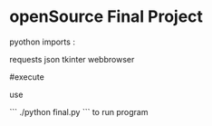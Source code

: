 # openSource Final Project

pyothon imports :

requests
json
tkinter
webbrowser

#execute
<p>
  use
<p>
```
./python final.py
```
to run program


